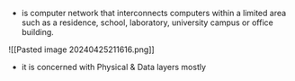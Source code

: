 - is computer network that interconnects computers within a limited area such as a residence, school, laboratory, university campus or office building.

![[Pasted image 20240425211616.png]]
- it is concerned with Physical & Data layers mostly